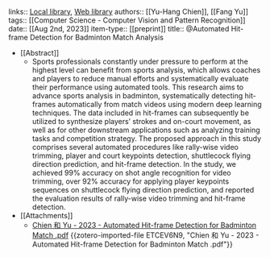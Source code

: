 links:: [Local library](zotero://select/library/items/EX37U3D9), [Web library](https://www.zotero.org/users/12886909/items/EX37U3D9)
authors:: [[Yu-Hang Chien]], [[Fang Yu]]
tags:: [[Computer Science - Computer Vision and Pattern Recognition]]
date:: [[Aug 2nd, 2023]]
item-type:: [[preprint]]
title:: @Automated Hit-frame Detection for Badminton Match Analysis

- [[Abstract]]
	- Sports professionals constantly under pressure to perform at the highest level can benefit from sports analysis, which allows coaches and players to reduce manual efforts and systematically evaluate their performance using automated tools. This research aims to advance sports analysis in badminton, systematically detecting hit-frames automatically from match videos using modern deep learning techniques. The data included in hit-frames can subsequently be utilized to synthesize players’ strokes and on-court movement, as well as for other downstream applications such as analyzing training tasks and competition strategy. The proposed approach in this study comprises several automated procedures like rally-wise video trimming, player and court keypoints detection, shuttlecock flying direction prediction, and hit-frame detection. In the study, we achieved 99% accuracy on shot angle recognition for video trimming, over 92% accuracy for applying player keypoints sequences on shuttlecock flying direction prediction, and reported the evaluation results of rally-wise video trimming and hit-frame detection.
- [[Attachments]]
	- [Chien 和 Yu - 2023 - Automated Hit-frame Detection for Badminton Match .pdf](zotero://select/library/items/ETCEV6N9) {{zotero-imported-file ETCEV6N9, "Chien 和 Yu - 2023 - Automated Hit-frame Detection for Badminton Match .pdf"}}